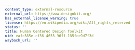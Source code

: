 ```yaml
---
content_type: external-resource
external_url: https://www.designkit.org/
has_external_license_warning: true
license: https://en.wikipedia.org/wiki/All_rights_reserved
status: ''
title: Human Centered Design Toolkit
uid: eafc385e-cf36-4653-96ff-185fee9d7f3d
wayback_url: ''
---
```

